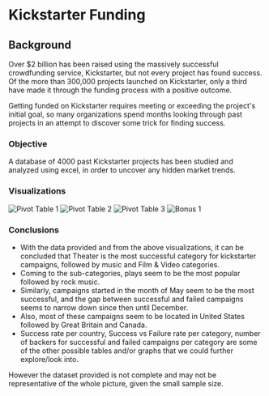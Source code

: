 # Kickstarter Funding  

## Background

Over $2 billion has been raised using the massively successful crowdfunding service, Kickstarter, but not every project has found success. Of the more than 300,000 projects launched on Kickstarter, only a third have made it through the funding process with a positive outcome.

Getting funded on Kickstarter requires meeting or exceeding the project's initial goal, so many organizations spend months looking through past projects in an attempt to discover some trick for finding success. 

### Objective

A database of 4000 past Kickstarter projects has been studied and analyzed using excel, in order to uncover any hidden market trends.

### Visualizations

<img src="https://github.com/hrao-dev/kickstarter-excel/blob/master/Pivot1.png" alt="Pivot Table 1">
<img src="https://github.com/hrao-dev/kickstarter-excel/blob/master/Pivot2.png" alt="Pivot Table 2">
<img src="https://github.com/hrao-dev/kickstarter-excel/blob/master/Pivot3.png" alt="Pivot Table 3">
<img src="https://github.com/hrao-dev/kickstarter-excel/blob/master/Bonus1.png" alt="Bonus 1">

### Conclusions

  * With the data provided and from the above visualizations, it can be concluded that Theater is the most successful category for kickstarter campaigns, followed by music and Film & Video categories. 
  * Coming to the sub-categories, plays seem to be the most popular followed by rock music.
  * Similarly, campaigns started in the month of May seem to be the most successful, and the gap between successful and failed campaigns seems to narrow down since then until December.
  * Also, most of these campaigns seem to be located in United States followed by Great Britain and Canada.
  * Success rate per country, Success vs Failure rate per category, number of backers for successful and failed campaigns per category are some of the other possible tables and/or graphs that we could further explore/look into.
 
 However the dataset provided is not complete and may not be representative of the whole picture, given the small sample size.
